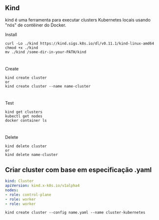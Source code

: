 ## Kind

kind é uma ferramenta para executar clusters Kubernetes locais usando "nós" de contêiner do Docker.

Install
```
curl -Lo ./kind https://kind.sigs.k8s.io/dl/v0.11.1/kind-linux-amd64
chmod +x ./kind
mv ./kind /some-dir-in-your-PATH/kind
```

#

Create
```
kind create cluster
or
kind create cluster --name name-cluster
```

#

Test
```
kind get clusters
kubectl get nodes
docker container ls
```

#

Delete 
```
kind delete cluster
or
kind delete name-cluster
```

## Criar cluster com base em especificação .yaml
```yaml
kind: Cluster
apiVersion: kind.x-k8s.io/v1alpha4
nodes:
- role: control-plane
- role: worker
- role: worker
```

```
kind create cluster --config name.yaml --name cluster-kubernetes
```
